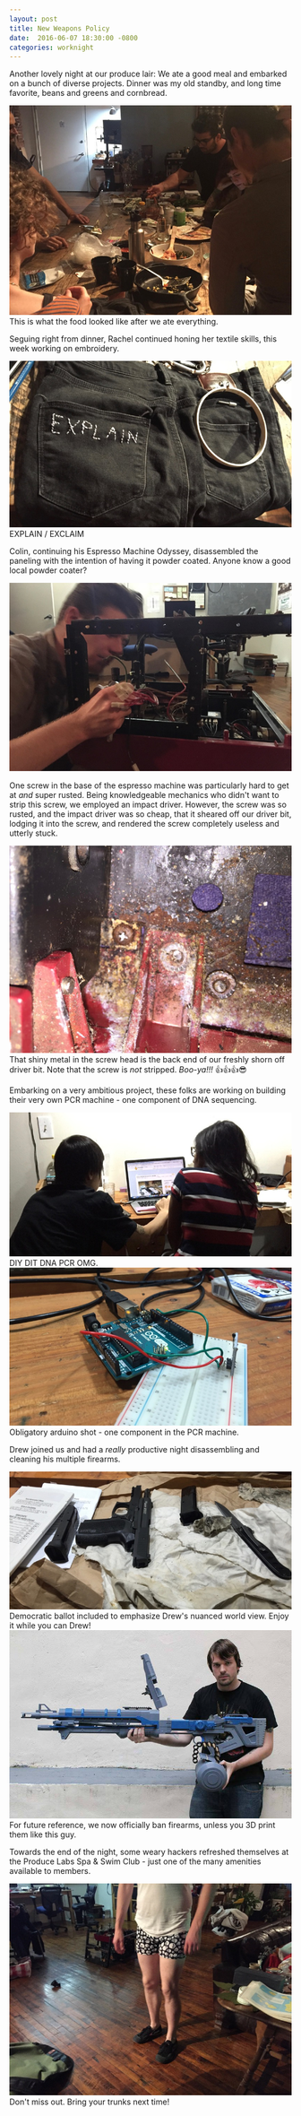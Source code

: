```yaml
---
layout: post
title: New Weapons Policy
date:  2016-06-07 18:30:00 -0800
categories: worknight
---
```


Another lovely night at our produce lair: We ate a good meal and
embarked on a bunch of diverse projects. Dinner was my old standby, and
long time favorite, beans and greens and cornbread.

<div class="media-box">
  <img src="/images/posts/2016-06-07/hackers around the table.jpg" />
  <div class="caption">
    This is what the food looked like after we ate everything.
  </div>
</div>

Seguing right from dinner, Rachel continued honing her textile skills,
this week working on embroidery.

<div class="media-box">
  <img src="/images/posts/2016-06-07/pants.jpg" />
  <div class="caption">
    EXPLAIN / EXCLAIM
  </div>
</div>

Colin, continuing his Espresso Machine Odyssey, disassembled the paneling
with the intention of having it powder coated. Anyone know a good local
powder coater?

<div class="media-box">
  <img src="/images/posts/2016-06-07/espresso machine.jpg" />
  <div class="caption">
  </div>
</div>

One screw in the base of the espresso machine was particularly hard to
get at *and* super rusted. Being knowledgeable mechanics who didn't want
to strip this screw, we employed an impact driver. However, the screw
was so rusted, and the impact driver was so cheap, that it sheared off
our driver bit, lodging it into the screw, and rendered the screw
completely useless and utterly stuck.

<div class="media-box">
  <img src="/images/posts/2016-06-07/jammed screw.jpg" />
  <div class="caption">
    That shiny metal in the screw head is the back end of our freshly
    shorn off driver bit. Note that the screw is <em>not</em> stripped.
    <em>Boo-ya!!!</em> 👍👍👍😎 
  </div>
</div>

Embarking on a very ambitious project, these folks are working on
building their very own PCR machine - one component of DNA sequencing.

<div class="media-box">
  <img src="/images/posts/2016-06-07/sequencing.jpg" />
  <div class="caption">
    DIY DIT DNA PCR OMG.
  </div>
</div>

<div class="media-box">
  <img src="/images/posts/2016-06-07/sequencer.jpg" />
  <div class="caption">
    Obligatory arduino shot - one component in the PCR machine.
  </div>
</div>

Drew joined us and had a *really* productive night disassembling and
cleaning his multiple firearms.

<div class="media-box">
  <img src="/images/posts/2016-06-07/gun.jpg" />
  <div class="caption">
    Democratic ballot included to emphasize Drew's nuanced world view.
    Enjoy it while you can Drew!
  </div>
</div>

<div class="media-box">
  <img src="/images/posts/2016-06-07/3D printed weapon.jpg" />
  <div class="caption">
    For future reference, we now officially ban firearms, unless you 3D
    print them like this guy.
  </div>
</div>

Towards the end of the night, some weary hackers refreshed themselves at
the Produce Labs Spa & Swim Club - just one of the many amenities
available to members.

<div class="media-box">
  <img src="/images/posts/2016-06-07/shorts.jpg" />
  <div class="caption">
    Don't miss out. Bring your trunks next time!
  </div>
</div>

